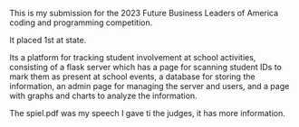 This is my submission for the 2023 Future Business Leaders of America coding and programming competition. 

It placed 1st at state.

Its a platform for tracking student involvement at school activities, consisting of a flask server which has a page for scanning student IDs to mark them as present at school events, a database for storing the information, an admin page for managing the server and users, and a page with graphs and charts to analyze the information. 

The spiel.pdf was my speech I gave ti the judges, it has more information.
